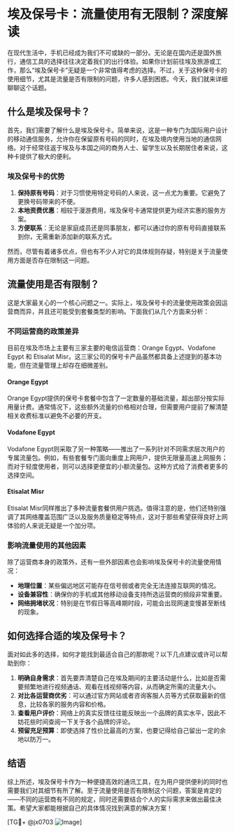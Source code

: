 # 埃及保号卡：流量使用有无限制？深度解读

在现代生活中，手机已经成为我们不可或缺的一部分。无论是在国内还是国外旅行，通信工具的选择往往决定着我们的出行体验。如果你计划前往埃及旅游或工作，那么“埃及保号卡”无疑是一个非常值得考虑的选择。不过，关于这种保号卡的使用细节，尤其是流量是否有限制的问题，许多人感到困惑。今天，我们就来详细聊聊这个话题。

## 什么是埃及保号卡？

首先，我们需要了解什么是埃及保号卡。简单来说，这是一种专门为国际用户设计的移动通信服务，允许你在保留原有号码的同时，在埃及境内使用当地的通信网络。对于经常往返于埃及与本国之间的商务人士、留学生以及长期居住者来说，这种卡提供了极大的便利。

### 埃及保号卡的优势

1. **保持原有号码**：对于习惯使用特定号码的人来说，这一点尤为重要。它避免了更换号码带来的不便。
2. **本地资费优惠**：相较于漫游费用，埃及保号卡通常提供更为经济实惠的服务方案。
3. **方便联系**：无论是家庭成员还是同事朋友，都可以通过你的原有号码直接联系到你，无需重新添加新的联系方式。

然而，尽管有着诸多优点，但也有不少人对它的具体规则存疑，特别是关于流量使用方面是否存在限制这一问题。

## 流量使用是否有限制？

这是大家最关心的一个核心问题之一。实际上，埃及保号卡的流量使用政策会因运营商而异，并且还可能受到套餐类型的影响。下面我们从几个方面来分析：

### 不同运营商的政策差异

目前在埃及市场上主要有三家主要的电信运营商：Orange Egypt、Vodafone Egypt 和 Etisalat Misr。这三家公司的保号卡产品虽然都具备上述提到的基本功能，但在流量管理上却存在细微差别。

#### Orange Egypt
Orange Egypt提供的保号卡套餐中包含了一定数量的基础流量，超出部分按实际用量计费。通常情况下，这些额外流量的价格相对合理，但需要用户提前了解清楚相关收费标准以避免不必要的开支。

#### Vodafone Egypt
Vodafone Egypt则采取了另一种策略——推出了一系列针对不同需求层次用户的专属流量包。例如，有些套餐专门面向重度上网用户，提供无限量高速上网服务；而对于轻度使用者，则可以选择更便宜的小额流量包。这种方式给了消费者更多的选择空间。

#### Etisalat Misr
Etisalat Misr同样推出了多种流量套餐供用户挑选。值得注意的是，他们还特别强调了其网络覆盖范围广泛以及服务质量稳定等特点，这对于那些希望获得良好上网体验的人来说无疑是一个加分项。

### 影响流量使用的其他因素

除了运营商本身的政策外，还有一些外部因素也会影响埃及保号卡的流量使用情况：

- **地理位置**：某些偏远地区可能存在信号弱或者完全无法连接互联网的情况。
- **设备兼容性**：确保你的手机或其他移动设备支持所选运营商的频段非常重要。
- **网络拥堵状况**：特别是在节假日等高峰期时段，可能会出现网速变慢甚至断线的现象。

## 如何选择合适的埃及保号卡？

面对如此多的选择，如何才能找到最适合自己的那款呢？以下几点建议或许可以帮助到你：

1. **明确自身需求**：首先要弄清楚自己在埃及期间的主要活动是什么，比如是否需要频繁地进行视频通话、观看在线视频等内容，从而确定所需的流量大小。
2. **对比各运营商优劣**：可以通过官方网站或者咨询客服人员等方式获取最新的信息，比较各家的服务内容和价格。
3. **查看用户评价**：网络上的真实反馈往往能反映出一个品牌的真实水平，因此不妨花些时间查阅一下关于各个品牌的评论。
4. **预留充足预算**：即使选择了性价比最高的方案，也要记得给自己留出一定的余地以防万一。

## 结语

综上所述，埃及保号卡作为一种便捷高效的通讯工具，在为用户提供便利的同时也需要我们对其细节有所了解。至于流量使用是否有限制这个问题，答案是肯定的——不同的运营商有不同的规定，同时还需要结合个人的实际需求来做出最佳决策。希望大家都能根据自己的具体情况找到满意的解决方案！

[TG💪+ @jx0703 ![Image](https://github.com/user-attachments/assets/dbca1d08-cadb-493c-b0ec-ad6f7a83f270)]